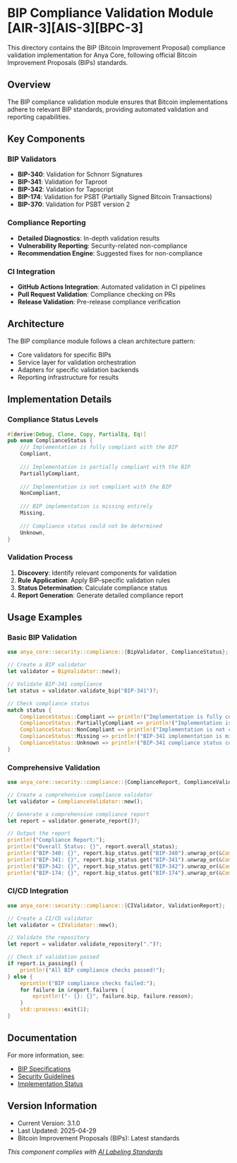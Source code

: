# BIP Compliance Validation Module [AIR-3][AIS-3][BPC-3]

This directory contains the BIP (Bitcoin Improvement Proposal) compliance validation implementation for Anya Core, following official Bitcoin Improvement Proposals (BIPs) standards.

## Overview

The BIP compliance validation module ensures that Bitcoin implementations adhere to relevant BIP standards, providing automated validation and reporting capabilities.

## Key Components

### BIP Validators

- **BIP-340**: Validation for Schnorr Signatures
- **BIP-341**: Validation for Taproot
- **BIP-342**: Validation for Tapscript
- **BIP-174**: Validation for PSBT (Partially Signed Bitcoin Transactions)
- **BIP-370**: Validation for PSBT version 2

### Compliance Reporting

- **Detailed Diagnostics**: In-depth validation results
- **Vulnerability Reporting**: Security-related non-compliance
- **Recommendation Engine**: Suggested fixes for non-compliance

### CI Integration

- **GitHub Actions Integration**: Automated validation in CI pipelines
- **Pull Request Validation**: Compliance checking on PRs
- **Release Validation**: Pre-release compliance verification

## Architecture

The BIP compliance module follows a clean architecture pattern:

- Core validators for specific BIPs
- Service layer for validation orchestration
- Adapters for specific validation backends
- Reporting infrastructure for results

## Implementation Details

### Compliance Status Levels

```rust
#[derive(Debug, Clone, Copy, PartialEq, Eq)]
pub enum ComplianceStatus {
    /// Implementation is fully compliant with the BIP
    Compliant,
    
    /// Implementation is partially compliant with the BIP
    PartiallyCompliant,
    
    /// Implementation is not compliant with the BIP
    NonCompliant,
    
    /// BIP implementation is missing entirely
    Missing,
    
    /// Compliance status could not be determined
    Unknown,
}
```

### Validation Process

1. **Discovery**: Identify relevant components for validation
2. **Rule Application**: Apply BIP-specific validation rules
3. **Status Determination**: Calculate compliance status
4. **Report Generation**: Generate detailed compliance report

## Usage Examples

### Basic BIP Validation

```rust
use anya_core::security::compliance::{BipValidator, ComplianceStatus};

// Create a BIP validator
let validator = BipValidator::new();

// Validate BIP-341 compliance
let status = validator.validate_bip("BIP-341")?;

// Check compliance status
match status {
    ComplianceStatus::Compliant => println!("Implementation is fully compliant with BIP-341"),
    ComplianceStatus::PartiallyCompliant => println!("Implementation is partially compliant with BIP-341"),
    ComplianceStatus::NonCompliant => println!("Implementation is not compliant with BIP-341"),
    ComplianceStatus::Missing => println!("BIP-341 implementation is missing"),
    ComplianceStatus::Unknown => println!("BIP-341 compliance status could not be determined"),
}
```

### Comprehensive Validation

```rust
use anya_core::security::compliance::{ComplianceReport, ComplianceValidator};

// Create a comprehensive compliance validator
let validator = ComplianceValidator::new();

// Generate a comprehensive compliance report
let report = validator.generate_report()?;

// Output the report
println!("Compliance Report:");
println!("Overall Status: {}", report.overall_status);
println!("BIP-340: {}", report.bip_status.get("BIP-340").unwrap_or(&ComplianceStatus::Unknown));
println!("BIP-341: {}", report.bip_status.get("BIP-341").unwrap_or(&ComplianceStatus::Unknown));
println!("BIP-342: {}", report.bip_status.get("BIP-342").unwrap_or(&ComplianceStatus::Unknown));
println!("BIP-174: {}", report.bip_status.get("BIP-174").unwrap_or(&ComplianceStatus::Unknown));
```

### CI/CD Integration

```rust
use anya_core::security::compliance::{CIValidator, ValidationReport};

// Create a CI/CD validator
let validator = CIValidator::new();

// Validate the repository
let report = validator.validate_repository(".")?;

// Check if validation passed
if report.is_passing() {
    println!("All BIP compliance checks passed!");
} else {
    eprintln!("BIP compliance checks failed:");
    for failure in &report.failures {
        eprintln!("- {}: {}", failure.bip, failure.reason);
    }
    std::process::exit(1);
}
```

## Documentation

For more information, see:

- [BIP Specifications](https://github.com/bitcoin/bips)
- [Security Guidelines](../../../scripts/enterprise/SECURITY.md)
- [Implementation Status](../../../docs/IMPLEMENTATION_MILESTONES.md)

## Version Information

- Current Version: 3.1.0
- Last Updated: 2025-04-29
- Bitcoin Improvement Proposals (BIPs): Latest standards

*This component complies with [AI Labeling Standards](../../../docs/standards/AI_LABELING.md)*
